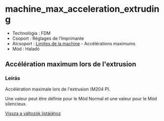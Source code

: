 # machine\_max\_acceleration\_extruding

* Technológia : FDM
* Csoport : Réglages de l’Imprimante
* Alcsoport : [Limites de la machine](../printer_settings/printer_settings.md#limites-de-la-machine) - Accélérations maximums
* Mód : Haladó

## Accélération maximum lors de l'extrusion

### Leírás

Accélération maximale lors de l'extrusion \(M204 P\).

Une valeur peut être définie pour le Mód Normal et une valeur pour le Mód silencieux.

[Vissza a változók listájához](variable_list.md)

